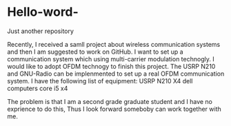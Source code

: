 # Hello-word-
Just another repository


Recently, I received a samll project about wireless communication systems and then I am suggested to work on GitHub.
I want to set up a communication system which using multi-carrier modulation technogly.
I would like to adopt OFDM technogy to finish this project.
The USRP N210 and GNU-Radio can be implenmented to set up a real OFDM communication system.
I have the following list of equipment:
USRP N210 X4
dell computers core i5   x4

The problem is that I am a second grade graduate student and I have no exprience to do this,
Thus I look forward someboby can work together with me.



